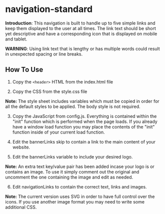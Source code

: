 # navigation-standard

**Introduction**: This navigation is built to handle up to five simple links and keep them displayed to the user at all times. The link text should be short yet descriptive and have a corresponding icon that is displayed on mobile and tablet.

**WARNING**: Using link text that is lengthy or has multiple words could result in unexpected spacing or line breaks.

## How To Use

1. Copy the `<header>` HTML from the index.html file

2. Copy the CSS from the style.css file

**Note:** The style sheet includes variables which must be copied in order for all the default styles to be applied. The body style is not required.

3. Copy the JavaScript from config.js. Everything is contained within the "init" function which is performed when the page loads. If you already have a window load function you may place the contents of the "init" function inside of your current load function.

4. Edit the bannerLinks skip to contain a link to the main content of your website.

5. Edit the bannerLinks variable to include your desired logo.

**Note:** An extra text key/value pair has been added incase your logo is or contains an image. To use it simply comment out the original and uncomment the one containing the image and edit as needed.

6. Edit navigationLinks to contain the correct text, links and images.

**Note:** The current version uses SVG in order to have full control over the icons. If you use another image format you may need to write some additional CSS.
